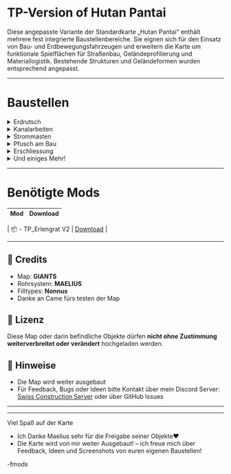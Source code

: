 # TP-Version of Hutan Pantai

Diese angepasste Variante der Standardkarte „Hutan Pantai“ enthält mehrere fest integrierte Baustellenbereiche. Sie eignen sich für den Einsatz von Bau- und Erdbewegungsfahrzeugen und erweitern die Karte um funktionale Spielflächen für Straßenbau, Geländeprofilierung und Materiallogistik. Bestehende Strukturen und Geländeformen wurden entsprechend angepasst.

---

# Baustellen
<details>
  <summary>Erdrutsch</summary>

  Ein großer Fels und jede Menge Erdmaterial blockieren die Straße. Deine Aufgabe ist es, das Geröll zu räumen, den Fels zu zerkleinern und die Strecke wieder freizumachen.

  ![Erdrutsch](Screenshot%202025-05-07%20144840.png)

</details>

<details>
  <summary>Kanalarbeiten</summary>

  Durch das letzte grosse Unwetter wurde jede Menge Flusssand in den Kanal geschwemmt. Befreie den Kanal vom Sand, damit er beim nächsten Unwetter nicht ganz verstopft!

  ![Erdrutsch](Screenshot%202025-05-07%20133651.png)

</details>

<details>
  <summary>Strommasten</summary>

  Es wurden neue Hochspannungsleitungen durch das Gebiet genehmigt. Du hast den Auftrag erhalten die Strommästen zu setzen, beachte aber das du vorher das Terrain anpasst. Insgesamt sprechen wir von 21 Masten

  ![Erdrutsch](Screenshot%202025-05-09%20132303.png)

</details>

<details>
  <summary>Pfusch am Bau</summary>

  Erst kürzlich wurden in der Stadt neue Verbundsteine gelegt, allerdings hat der Bauunternehmer gepfuscht und kein Kieskoffer eingebaut, reisse die neuen alten Verbundsteine raus und ersetze das Erdreich mit Kies.

  ![Erdrutsch](Screenshot%202025-05-07%20133651.png)

</details>

<details>
  <summary>Erschliessung</summary>

  Ein Ortansässiger Hotelier will sein Hotel erweitern, dazu muss ein Grundstütz neu erschlossen werden und der Aushub erstellt werden. Momentan ist dein Auftrag auch, die Innere Kanalisation zu erstellen.

  ![Erdrutsch](Screenshot%202025-05-09%20094620.png)

</details>

<details>
  <summary>Und einiges Mehr!</summary>

 Das sind nur einige Baustellen auf der Karte. 

</details>


---

# Benötigte Mods

| Mod | Download |
|-----|----------|

| 📦 - TP_Erlengrat V2              | [Download](https://discord.gg/nJgGj7BWX8)     |
<!--| 📦 - Platzierbarer Bauzaun        | [Download](https://example.com/bauzaun)       |
| 📦 - Hallenpack                   | [Download](https://example.com/hallenpack)    |-->
<!--| 📦 - Schweizer Absperrsystem V1.3 | [Download](https://discord.gg/eHB3pfskcU) |-->
---

## 🧱 Credits

- Map: **GIANTS**
- Rohrsystem: **MAELIUS**
- Filltypes: **Nonnus**
- Danke an Came fürs testen der Map
  
## 📜 Lizenz

Diese Map oder darin befindliche Objekte dürfen **nicht ohne Zustimmung weiterverbreitet oder verändert** hochgeladen werden.

## 📎 Hinweise

- Die Map wird weiter ausgebaut
- Für Feedback, Bugs oder Ideen bitte Kontakt über mein Discord Server: [Swiss Construction Server](https://discord.gg/eHB3pfskcU) oder über GitHub Issues

---

<!--📥 [Map Herunterladen](https://mega.nz/file/e0xUQR5R#Drt0YPy1L9idYV1dJbAy3rQGioOruPdJvRiuUkLHwVU)-->


---

Viel Spaß auf der Karte 
- Ich Danke Maelius sehr für die Freigabe seiner Objekte❤️
- Die Karte wird von mir weiter Ausgebaut!
– ich freue mich über Feedback, Ideen und Screenshots von euren eigenen Baustellen!

-fmods





